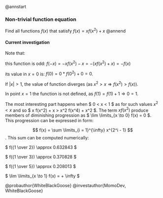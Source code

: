@annstart
### Non-trivial function equation
Find all functions $f(x)$ that satisfy $f(x) = xf(x^2) + x$
@annend

#### Current investigation
Note that:

this function is odd: $f(-x) = -xf(x^2) - x = -(xf(x^2) + x) = -f(x)$

its value in $x = 0$ is: $f(0) = 0*f(0^2) + 0 = 0$.

If $|x| > 1$, the value of function diverges (as $x^2 > x \Rightarrow f(x^2) > f(x)$).

In point $x = 1$ the function is not defined, as $f(1) = f(1) + 1 \Rightarrow 0 = 1$.

The most interesting part happens when $ 0 < x < 1 $ as for such values $x^2 < x$ and so $ x f(x^2) + x > x^2 f(x^4) + x^2 $. The term $x f(x^2)$ produce members of diminishing progression as $ \lim \limits_{x \to 0} f(x) = 0 $. This progression can be expressed in form:

$$ f(x) = \sum \limits_{i = 1}^{\infty} x^{2^i - 1} $$. This sum can be computed numerically:

$ f({1 \over 2}) \approx 0.632843 $

$ f({1 \over 3}) \approx 0.370828 $

$ f({1 \over 5}) \approx 0.208013 $

$ \lim \limits_{x \to 1} f(x) = + \infty $

@probauthor{WhiteBlackGoose}
@investauthor{MomoDev, WhiteBlackGoose}